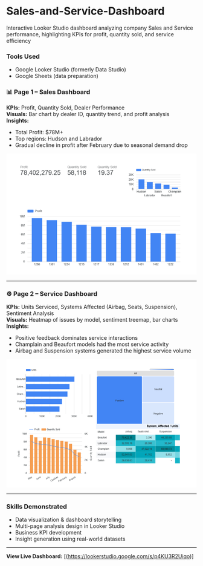 # Sales-and-Service-Dashboard
Interactive Looker Studio dashboard analyzing company Sales and Service performance, highlighting KPIs for profit, quantity sold, and service efficiency
### Tools Used
- Google Looker Studio (formerly Data Studio)
- Google Sheets (data preparation)

### 📊 Page 1 – Sales Dashboard
**KPIs:** Profit, Quantity Sold, Dealer Performance  
**Visuals:** Bar chart by dealer ID, quantity trend, and profit analysis  
**Insights:**
- Total Profit: $78M+
- Top regions: Hudson and Labrador
- Gradual decline in profit after February due to seasonal demand drop

![Sales Dashboard Screenshot](./sales_dashboard.png)

---

### ⚙️ Page 2 – Service Dashboard
**KPIs:** Units Serviced, Systems Affected (Airbag, Seats, Suspension), Sentiment Analysis  
**Visuals:** Heatmap of issues by model, sentiment treemap, bar charts  
**Insights:**
- Positive feedback dominates service interactions
- Champlain and Beaufort models had the most service activity
- Airbag and Suspension systems generated the highest service volume

![Service Dashboard Screenshot](./services_dashboard.png)

---

### Skills Demonstrated
- Data visualization & dashboard storytelling
- Multi-page analysis design in Looker Studio
- Business KPI development
- Insight generation using real-world datasets

---

**View Live Dashboard:** [(https://lookerstudio.google.com/s/p4KU3R2Uiqo)]
